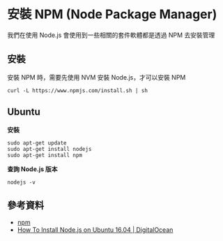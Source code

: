 # 安裝 NPM (Node Package Manager)

我們在使用 Node.js 會使用到一些相關的套件軟體都是透過 NPM 去安裝管理

## 安裝

安裝 NPM 時，需要先使用 NVM 安裝 Node.js，才可以安裝 NPM

```shell
curl -L https://www.npmjs.com/install.sh | sh
```

## Ubuntu

**安裝**

```shell
sudo apt-get update
sudo apt-get install nodejs
sudo apt-get install npm
```

**查詢 Node.js 版本**

```shell
nodejs -v
```


## 參考資料
* [npm](https://www.npmjs.com/)
* [How To Install Node.js on Ubuntu 16.04 | DigitalOcean](https://www.digitalocean.com/community/tutorials/how-to-install-node-js-on-ubuntu-16-04)
